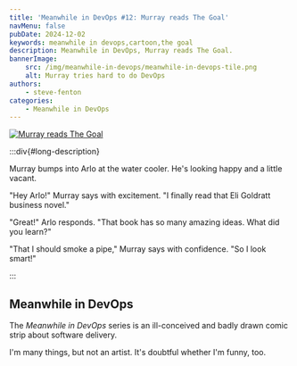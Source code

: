 ```yaml
---
title: 'Meanwhile in DevOps #12: Murray reads The Goal'
navMenu: false
pubDate: 2024-12-02
keywords: meanwhile in devops,cartoon,the goal
description: Meanwhile in DevOps, Murray reads The Goal.
bannerImage:
    src: /img/meanwhile-in-devops/meanwhile-in-devops-tile.png
    alt: Murray tries hard to do DevOps
authors:
    - steve-fenton
categories:
    - Meanwhile in DevOps
---
```


<a href="#long-description">
<img src="/img/meanwhile-in-devops/meanwhile-in-devops-0012.png" alt="Murray reads The Goal" />
</a>

:::div{#long-description}

Murray bumps into Arlo at the water cooler. He's looking happy and a little vacant.

"Hey Arlo!" Murray says with excitement. "I finally read that Eli Goldratt business novel."

"Great!" Arlo responds. "That book has so many amazing ideas. What did you learn?"

"That I should smoke a pipe," Murray says with confidence. "So I look smart!"

:::

## Meanwhile in DevOps

The *Meanwhile in DevOps* series is an ill-conceived and badly drawn comic strip about software delivery.

I'm many things, but not an artist. It's doubtful whether I'm funny, too.